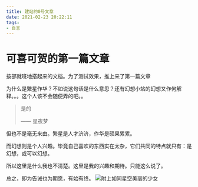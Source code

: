 ```yaml
---
title: 建站的0号文章
date: 2021-02-23 20:22:11
tags:
- 自言
---
```

# 可喜可贺的第一篇文章 #
按部就班地搭起来的文档。为了测试效果，推上来了第一篇文章

为什么是繁星作华？不如说这句话是什么意思？还有幻想小站的幻想又作何解释。。。这个人该不会随便弄的吧。。

> 是的 
>
> —— 星夜梦

但也不是毫无来由。繁星是人才济济，作华是硕果累累。

而幻想则是个人兴趣。毕竟自己喜欢的东西实在太杂，它们共同的特点就只有：是幻想，或可以幻想。

所以这里是什么我也不清楚。这里是我的兴趣和期待。只能这么说了。

总之，即为告诫也为期愿，有始有终。
![附上如同星空美丽的少女](/walkingball/images/first.jpg)
